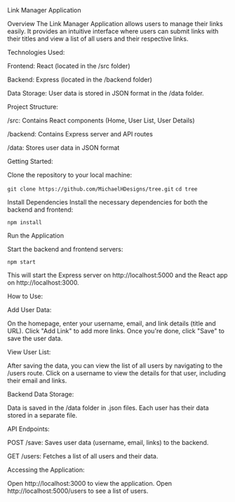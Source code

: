 Link Manager Application

Overview
The Link Manager Application allows users to manage their links easily.
It provides an intuitive interface where users can submit links with their titles
and view a list of all users and their respective links.

Technologies Used:

Frontend: React (located in the /src folder)

Backend: Express (located in the /backend folder)

Data Storage: User data is stored in JSON format in the /data folder.


Project Structure:

/src: Contains React components (Home, User List, User Details)

/backend: Contains Express server and API routes

/data: Stores user data in JSON format

Getting Started:

Clone the repository to your local machine:

``git clone https://github.com/MichaelHDesigns/tree.git``
``cd tree``

Install Dependencies
Install the necessary dependencies for both the backend and frontend:

``npm install``

Run the Application

Start the backend and frontend servers:

``npm start``

This will start the Express server on http://localhost:5000 and the React app on http://localhost:3000.

How to Use:

Add User Data:

On the homepage, enter your username, email, and link details (title and URL).
Click "Add Link" to add more links. Once you're done, click "Save" to save the user data.

View User List:

After saving the data, you can view the list of all users by navigating to the /users route.
Click on a username to view the details for that user, including their email and links.

Backend Data Storage:

Data is saved in the /data folder in .json files.
Each user has their data stored in a separate file.

API Endpoints:

POST /save: Saves user data (username, email, links) to the backend.

GET /users: Fetches a list of all users and their data.

Accessing the Application:

Open http://localhost:3000 to view the application.
Open http://localhost:5000/users to see a list of users.
